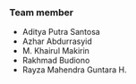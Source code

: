 ### Team member
* Aditya Putra Santosa
* Azhar Abdurrasyid
* M. Khairul Makirin
* Rakhmad Budiono
* Rayza Mahendra Guntara H.

